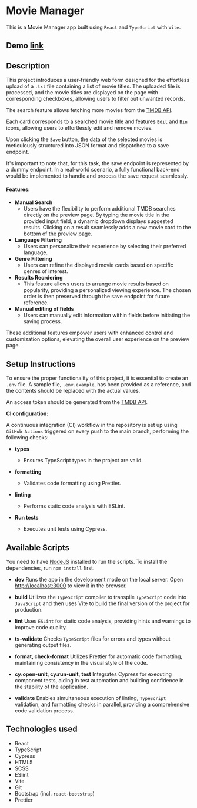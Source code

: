 # Movie Manager

This is a Movie Manager app built using `React` and `TypeScript` with `Vite`.

## Demo [link](https://movie-manager-7fabc.web.app/)

## Description

This project introduces a user-friendly web form designed for the effortless upload of a `.txt` file containing a list of movie titles. The uploaded file is processed, and the movie titles are displayed on the page with corresponding checkboxes, allowing users to filter out unwanted records.

The search feature allows fetching more movies from the [TMDB API](https://developer.themoviedb.org/reference/search-movie).

Each card corresponds to a searched movie title and features `Edit` and `Bin` icons, allowing users to effortlessly edit and remove movies.

Upon clicking the `Save` button, the data of the selected movies is meticulously structured into JSON format and dispatched to a save endpoint.

It's important to note that, for this task, the save endpoint is represented by a dummy endpoint. In a real-world scenario, a fully functional back-end would be implemented to handle and process the save request seamlessly.

#### Features:

- **Manual Search**
  - Users have the flexibility to perform additional TMDB searches directly on the preview page. By typing the movie title in the provided input field, a dynamic dropdown displays suggested results. Clicking on a result seamlessly adds a new movie card to the bottom of the preview page.
- **Language Filtering**
  - Users can personalize their experience by selecting their preferred language.
- **Genre Filtering**
  - Users can refine the displayed movie cards based on specific genres of interest.
- **Results Reordering**
  - This feature allows users to arrange movie results based on popularity, providing a personalized viewing experience. The chosen order is then preserved through the save endpoint for future reference.
- **Manual editing of fields**
  - Users can manually edit information within fields before initiating the saving process.

These additional features empower users with enhanced control and customization options, elevating the overall user experience on the preview page.

## Setup Instructions

To ensure the proper functionality of this project, it is essential to create an `.env` file. A sample file, `.env.example`, has been provided as a reference, and the contents should be replaced with the actual values.

An access token should be generated from the [TMDB API](https://developer.themoviedb.org/docs/getting-started).

**CI configuration:**

A continuous integration (CI) workflow in the repository is set up using `GitHub Actions` triggered on every push to the main branch, performing the following checks:

- **types**

  - Ensures TypeScript types in the project are valid.

- **formatting**

  - Validates code formatting using Prettier.

- **linting**

  - Performs static code analysis with ESLint.

- **Run tests**
  - Executes unit tests using Cypress.

## Available Scripts

You need to have [NodeJS](https://nodejs.org/en/) installed to run the scripts. To install the dependencies, run `npm install` first.

- **dev**
  Runs the app in the development mode on the local server.
  Open [http://localhost:3000](http://localhost:3000) to view it in the browser.

- **build**
  Utilizes the `TypeScript` compiler to transpile `TypeScript` code into `JavaScript` and then uses Vite to build the final version of the project for production.

- **lint**
  Uses `ESLint` for static code analysis, providing hints and warnings to improve code quality.

- **ts-validate**
  Checks `TypeScript` files for errors and types without generating output files.

- **format, check-format**
  Utilizes Prettier for automatic code formatting, maintaining consistency in the visual style of the code.

- **cy:open-unit, cy:run-unit, test**
  Integrates Cypress for executing component tests, aiding in test automation and building confidence in the stability of the application.

- **validate**
  Enables simultaneous execution of linting, `TypeScript` validation, and formatting checks in parallel, providing a comprehensive code validation process.

## Technologies used

- React
- TypeScript
- Cypress
- HTML5
- SCSS
- ESlint
- Vite
- Git
- Bootstrap (incl. `react-bootstrap`)
- Prettier
